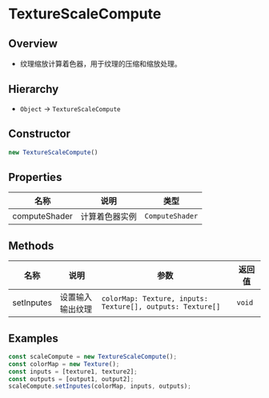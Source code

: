 # TextureScaleCompute

## Overview
- 纹理缩放计算着色器，用于纹理的压缩和缩放处理。

## Hierarchy
- `Object` → `TextureScaleCompute`

## Constructor
```ts
new TextureScaleCompute()
```

## Properties
| 名称 | 说明 | 类型 |
| --- | --- | --- |
| computeShader | 计算着色器实例 | `ComputeShader` |

## Methods
| 名称 | 说明 | 参数 | 返回值 |
| --- | --- | --- | --- |
| setInputes | 设置输入输出纹理 | `colorMap: Texture, inputs: Texture[], outputs: Texture[]` | `void` |

## Examples
```ts
const scaleCompute = new TextureScaleCompute();
const colorMap = new Texture();
const inputs = [texture1, texture2];
const outputs = [output1, output2];
scaleCompute.setInputes(colorMap, inputs, outputs);
```